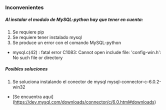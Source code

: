### Inconvenientes

##### Al instalar el modulo de MySQL-python hay que tener en cuenta:
 1. Se requiere pip
 1. Se requiere tener instalado mysql
 1. Se produce un error con el comando MySQL-python 
   * mysql.c(42) : fatal error C1083: Cannot open include file: 'config-win.h':
No such file or directory

##### Posibles soluciones
 1. Se soluciona instalando el conector de mysql mysql-connector-c-6.0.2-win32
   * [Se encuentra aqui] (https://dev.mysql.com/downloads/connector/c/6.0.html#downloads)
